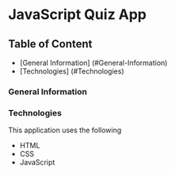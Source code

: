 # JavaScript Quiz App

## Table of Content
* [General Information] (#General-Information)
* [Technologies] (#Technologies)

### General Information




### Technologies
This application uses the following
* HTML
* CSS 
* JavaScript
